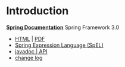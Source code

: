 # Introduction #
**[Spring Documentation](http://www.springsource.org/documentation)** Spring Framework 3.0
  * [HTML](http://static.springsource.org/spring/docs/3.0.x/spring-framework-reference/html) | [PDF](http://static.springsource.org/spring/docs/upgrade/spring3/pdf/spring-framework-upgrade.pdf)
  * [Spring Expression Language (SpEL) ](http://static.springsource.org/spring/docs/3.0.x/spring-framework-reference/html/expressions.html)
  * [javadoc | API](http://static.springsource.org/spring/docs/3.0.x/javadoc-api/)
  * [change log](http://static.springsource.org/spring/docs/3.0.x/changelog.txt)
